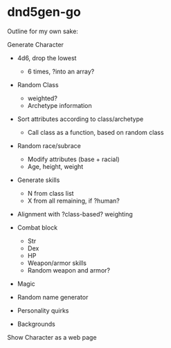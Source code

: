# dnd5gen-go

Outline for my own sake:

Generate Character
* 4d6, drop the lowest
  * 6 times, ?into an array?
* Random Class
  * weighted?
  * Archetype information
* Sort attributes according to class/archetype
  * Call class as a function, based on random class
* Random race/subrace
  * Modify attributes (base + racial)
  * Age, height, weight
* Generate skills
  * N from class list
  * X from all remaining, if ?human?
* Alignment with ?class-based? weighting
* Combat block
  * Str
  * Dex
  * HP
  * Weapon/armor skills
  * Random weapon and armor?
* Magic

* Random name generator
* Personality quirks
* Backgrounds


Show Character as a web page
